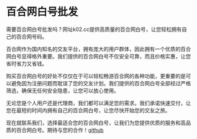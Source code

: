 # 百合网白号批发

需要百合网白号批发吗？网址k02.cc提供高质量的百合网白号，让您轻松拥有自己的百合网号码。

百合网作为国内知名的交友平台，拥有庞大的用户群体，因此拥有一个优质的百合网白号显得格外重要。我们提供的百合网白号不仅安全可靠，而且价格实惠，让您省时省力又省钱。

购买百合网白号的好处不仅仅在于可以轻松畅游百合网的各种功能，更重要的是可以避免因为注册问题而耽误了您的交友计划。我们提供的百合网白号全部经过严格筛选，确保无任何安全隐患，让您可以放心使用。

无论您是个人用户还是代理商，我们都可以满足您的需求。我们承诺快速交付，让您在最短的时间内拥有自己的百合网白号，让您尽快开始您的交友之旅。

现在就联系我们，选择最适合您的百合网白号，让我们为您提供优质的服务和高品质的百合网白号。期待与您的合作！[github](https://github.com)